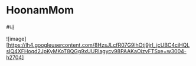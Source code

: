 # HoonamMom

#나

![image][https://lh4.googleusercontent.com/8HzsJLcfR07G9lhOtj9jrI_jcUBC4ciHQLsIQ4XFHoqd2JpKyMKoT8QGg9xUURIagycv98PAAKaOizvFTSxe=w3004-h2704]
